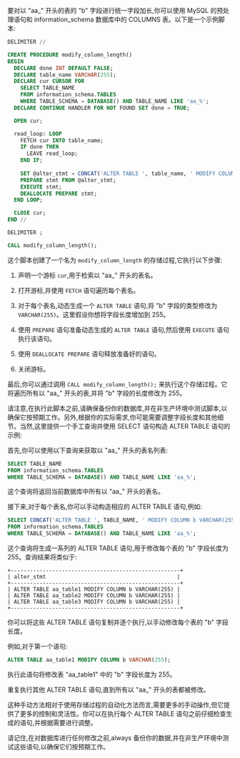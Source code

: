要对以 "aa_" 开头的表的 "b" 字段进行统一字段加长,你可以使用 MySQL 的预处理语句和 information_schema 数据库中的 COLUMNS 表。以下是一个示例脚本:

```sql
DELIMITER //

CREATE PROCEDURE modify_column_length()
BEGIN
  DECLARE done INT DEFAULT FALSE;
  DECLARE table_name VARCHAR(255);
  DECLARE cur CURSOR FOR 
    SELECT TABLE_NAME 
    FROM information_schema.TABLES
    WHERE TABLE_SCHEMA = DATABASE() AND TABLE_NAME LIKE 'aa_%';
  DECLARE CONTINUE HANDLER FOR NOT FOUND SET done = TRUE;

  OPEN cur;

  read_loop: LOOP
    FETCH cur INTO table_name;
    IF done THEN
      LEAVE read_loop;
    END IF;
    
    SET @alter_stmt = CONCAT('ALTER TABLE ', table_name, ' MODIFY COLUMN b VARCHAR(255)');
    PREPARE stmt FROM @alter_stmt;
    EXECUTE stmt;
    DEALLOCATE PREPARE stmt;
  END LOOP;

  CLOSE cur;
END //

DELIMITER ;

CALL modify_column_length();
```

这个脚本创建了一个名为 `modify_column_length` 的存储过程,它执行以下步骤:

1. 声明一个游标 `cur`,用于检索以 "aa_" 开头的表名。

2. 打开游标,并使用 `FETCH` 语句遍历每个表名。

3. 对于每个表名,动态生成一个 `ALTER TABLE` 语句,将 "b" 字段的类型修改为 `VARCHAR(255)`。这里假设你想将字段长度增加到 255。

4. 使用 `PREPARE` 语句准备动态生成的 `ALTER TABLE` 语句,然后使用 `EXECUTE` 语句执行该语句。

5. 使用 `DEALLOCATE PREPARE` 语句释放准备好的语句。

6. 关闭游标。

最后,你可以通过调用 `CALL modify_column_length();` 来执行这个存储过程。它将遍历所有以 "aa_" 开头的表,并将 "b" 字段的长度修改为 255。

请注意,在执行此脚本之前,请确保备份你的数据库,并在非生产环境中测试脚本,以确保它按预期工作。另外,根据你的实际需求,你可能需要调整字段长度和其他细节。当然,这里提供一个手工查询并使用 SELECT 语句构造 ALTER TABLE 语句的示例:

首先,你可以使用以下查询来获取以 "aa_" 开头的表名列表:

```sql
SELECT TABLE_NAME
FROM information_schema.TABLES
WHERE TABLE_SCHEMA = DATABASE() AND TABLE_NAME LIKE 'aa_%';
```

这个查询将返回当前数据库中所有以 "aa_" 开头的表名。

接下来,对于每个表名,你可以手动构造相应的 ALTER TABLE 语句,例如:

```sql
SELECT CONCAT('ALTER TABLE ', TABLE_NAME, ' MODIFY COLUMN b VARCHAR(255);') AS alter_stmt
FROM information_schema.TABLES
WHERE TABLE_SCHEMA = DATABASE() AND TABLE_NAME LIKE 'aa_%';
```

这个查询将生成一系列的 ALTER TABLE 语句,用于修改每个表的 "b" 字段长度为 255。查询结果将类似于:

```
+-----------------------------------------------------+
| alter_stmt                                         |
+-----------------------------------------------------+
| ALTER TABLE aa_table1 MODIFY COLUMN b VARCHAR(255) |
| ALTER TABLE aa_table2 MODIFY COLUMN b VARCHAR(255) |
| ALTER TABLE aa_table3 MODIFY COLUMN b VARCHAR(255) |
+-----------------------------------------------------+
```

你可以将这些 ALTER TABLE 语句复制并逐个执行,以手动修改每个表的 "b" 字段长度。

例如,对于第一个语句:

```sql
ALTER TABLE aa_table1 MODIFY COLUMN b VARCHAR(255);
```

执行此语句将修改表 "aa_table1" 中的 "b" 字段长度为 255。

重复执行其他 ALTER TABLE 语句,直到所有以 "aa_" 开头的表都被修改。

这种手动方法相对于使用存储过程的自动化方法而言,需要更多的手动操作,但它提供了更多的控制和灵活性。你可以在执行每个 ALTER TABLE 语句之前仔细检查生成的语句,并根据需要进行调整。

请记住,在对数据库进行任何修改之前,always 备份你的数据,并在非生产环境中测试这些语句,以确保它们按预期工作。
